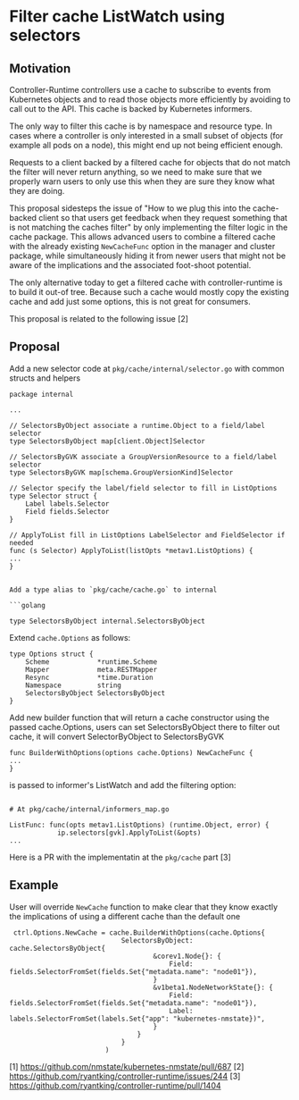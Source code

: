 Filter cache ListWatch using selectors
===================
## Motivation

Controller-Runtime controllers use a cache to subscribe to events from
Kubernetes objects and to read those objects more efficiently by avoiding
to call out to the API. This cache is backed by Kubernetes informers.

The only way to filter this cache is by namespace and resource type.
In cases where a controller is only interested in a small subset of objects
(for example all pods on a node), this might end up not being efficient enough.

Requests to a client backed by a filtered cache for objects that do not match
the filter will never return anything, so we need to make sure that we properly
warn users to only use this when they are sure they know what they are doing.

This proposal sidesteps the issue of "How to we plug this into the cache-backed
client so that users get feedback when they request something that is
not matching the caches filter" by only implementing the filter logic in the
cache package. This allows advanced users to combine a filtered cache with the
already existing `NewCacheFunc` option in the manager and cluster package,
while simultaneously hiding it from newer users that might not be aware of the
implications and the associated foot-shoot potential.

The only alternative today to get a filtered cache with controller-runtime is
to build it out-of tree. Because such a cache would mostly copy the existing
cache and add just some options, this is not great for consumers.

This proposal is related to the following issue [2]

## Proposal

Add a new selector code at `pkg/cache/internal/selector.go` with common structs
and helpers
```golang
package internal

...

// SelectorsByObject associate a runtime.Object to a field/label selector
type SelectorsByObject map[client.Object]Selector

// SelectorsByGVK associate a GroupVersionResource to a field/label selector
type SelectorsByGVK map[schema.GroupVersionKind]Selector

// Selector specify the label/field selector to fill in ListOptions
type Selector struct {
	Label labels.Selector
	Field fields.Selector
}

// ApplyToList fill in ListOptions LabelSelector and FieldSelector if needed
func (s Selector) ApplyToList(listOpts *metav1.ListOptions) {
...
}


Add a type alias to `pkg/cache/cache.go` to internal

```golang

type SelectorsByObject internal.SelectorsByObject

```

Extend `cache.Options` as follows:

```golang
type Options struct {
	Scheme            *runtime.Scheme
	Mapper            meta.RESTMapper
	Resync            *time.Duration
	Namespace         string
	SelectorsByObject SelectorsByObject
}
```

Add new builder function that will return a cache constructor using the passed
cache.Options, users can set SelectorsByObject there to filter out cache, it
will convert SelectorByObject to SelectorsByGVK


```golang
func BuilderWithOptions(options cache.Options) NewCacheFunc {
...
}
```

is passed to informer's ListWatch and add the filtering option:

```golang

# At pkg/cache/internal/informers_map.go

ListFunc: func(opts metav1.ListOptions) (runtime.Object, error) {
            ip.selectors[gvk].ApplyToList(&opts)
...
```

Here is a PR with the implementatin at the `pkg/cache` part [3]

## Example

User will override `NewCache` function to make clear that they know exactly the
implications of using a different cache than the default one

```golang
 ctrl.Options.NewCache = cache.BuilderWithOptions(cache.Options{
                            SelectorsByObject: cache.SelectorsByObject{
                                    &corev1.Node{}: {
                                        Field: fields.SelectorFromSet(fields.Set{"metadata.name": "node01"}),
                                    }
                                    &v1beta1.NodeNetworkState{}: {
                                        Field: fields.SelectorFromSet(fields.Set{"metadata.name": "node01"}),
                                        Label: labels.SelectorFromSet(labels.Set{"app": "kubernetes-nmstate})",
                                    }
                                }
                            }
                        )
```


[1] https://github.com/nmstate/kubernetes-nmstate/pull/687
[2] https://github.com/ryantking/controller-runtime/issues/244
[3] https://github.com/ryantking/controller-runtime/pull/1404
